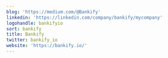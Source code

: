 ```yaml
---
blog: 'https://medium.com/@Bankify'
linkedin: 'https://linkedin.com/company/bankify/mycompany'
logohandle: bankifyio
sort: bankify
title: Bankify
twitter: bankify_io
website: 'https://bankify.io/'
---
```

